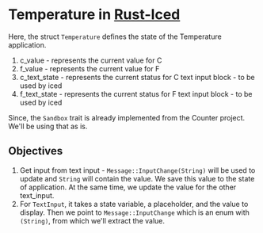 # Temperature in [Rust-Iced](iced.rs)

Here, the struct `Temperature` defines the state of the Temperature application.

1. c_value - represents the current value for C 
2. f_value - represents the current value for F
3. c_text_state - represents the current status for C text input block - to be used by iced
4. f_text_state - represents the current status for F text input block - to be used by iced

Since, the `Sandbox` trait is already implemented from the Counter project. We'll be using that as is.

## Objectives

1. Get input from text input - `Message::InputChange(String)` will be used to update and `String` will contain the value. We save this value to the state of application. At the same time, we update the value for the other text_input. 
2. For `TextInput`, it takes a state variable, a placeholder, and the value to display. Then we point to `Message::InputChange` which is an enum with `(String)`, from which we'll extract the value.
 